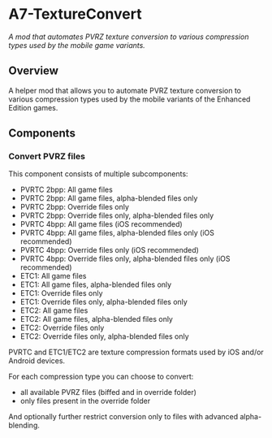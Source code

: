 # A7-TextureConvert
*A mod that automates PVRZ texture conversion to various compression types used by the mobile game variants.*

## Overview

A helper mod that allows you to automate PVRZ texture conversion to various compression types used by the mobile variants of the Enhanced Edition games.

## Components

### Convert PVRZ files

This component consists of multiple subcomponents:
- PVRTC 2bpp: All game files
- PVRTC 2bpp: All game files, alpha-blended files only
- PVRTC 2bpp: Override files only
- PVRTC 2bpp: Override files only, alpha-blended files only
- PVRTC 4bpp: All game files (iOS recommended)
- PVRTC 4bpp: All game files, alpha-blended files only (iOS recommended)
- PVRTC 4bpp: Override files only (iOS recommended)
- PVRTC 4bpp: Override files only, alpha-blended files only (iOS recommended)
- ETC1: All game files
- ETC1: All game files, alpha-blended files only
- ETC1: Override files only
- ETC1: Override files only, alpha-blended files only
- ETC2: All game files
- ETC2: All game files, alpha-blended files only
- ETC2: Override files only
- ETC2: Override files only, alpha-blended files only

PVRTC and ETC1/ETC2 are texture compression formats used by iOS and/or Android devices.

For each compression type you can choose to convert:
- all available PVRZ files (biffed and in override folder)
- only files present in the override folder

And optionally further restrict conversion only to files with advanced alpha-blending.

